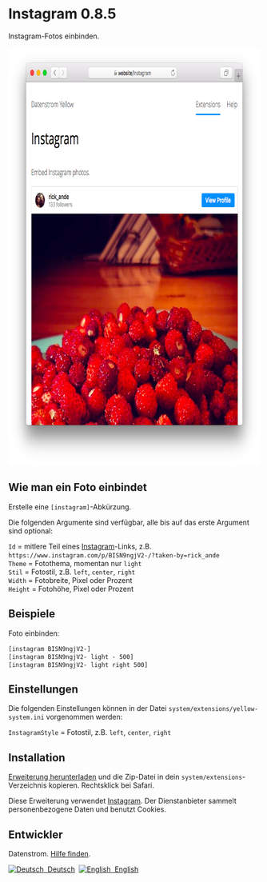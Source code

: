 Instagram 0.8.5
===============
Instagram-Fotos einbinden.

<p align="center"><img src="instagram-screenshot.png?raw=true" width="795" height="836" alt="Bildschirmfoto"></p>

## Wie man ein Foto einbindet

Erstelle eine `[instagram]`-Abkürzung. 

Die folgenden Argumente sind verfügbar, alle bis auf das erste Argument sind optional:
 
`Id` = mitlere Teil eines [Instagram](https://www.instagram.com)-Links, z.B. `https://www.instagram.com/p/BISN9ngjV2-/?taken-by=rick_ande`  
`Theme` = Fotothema, momentan nur `light`  
`Stil` = Fotostil, z.B. `left`, `center`, `right`  
`Width` = Fotobreite, Pixel oder Prozent  
`Height` = Fotohöhe, Pixel oder Prozent  

## Beispiele

Foto einbinden:

    [instagram BISN9ngjV2-]
    [instagram BISN9ngjV2- light - 500]
    [instagram BISN9ngjV2- light right 500]

## Einstellungen

Die folgenden Einstellungen können in der Datei `system/extensions/yellow-system.ini` vorgenommen werden:

`InstagramStyle` = Fotostil, z.B. `left`, `center`, `right`  

## Installation

[Erweiterung herunterladen](https://github.com/datenstrom/yellow-extensions/raw/master/zip/instagram.zip) und die Zip-Datei in dein `system/extensions`-Verzeichnis kopieren. Rechtsklick bei Safari.

Diese Erweiterung verwendet [Instagram](https://www.instagram.com). Der Dienstanbieter sammelt personenbezogene Daten und benutzt Cookies.

## Entwickler

Datenstrom. [Hilfe finden](https://datenstrom.se/de/yellow/help/).

<p>
<a href="README-de.md"><img src="https://raw.githubusercontent.com/datenstrom/yellow-extensions/master/source/help/language-de.png" width="15" height="15" alt="Deutsch">&nbsp; Deutsch</a>&nbsp;
<a href="README.md"><img src="https://raw.githubusercontent.com/datenstrom/yellow-extensions/master/source/help/language-en.png" width="15" height="15" alt="English">&nbsp; English</a>&nbsp;
</p>
